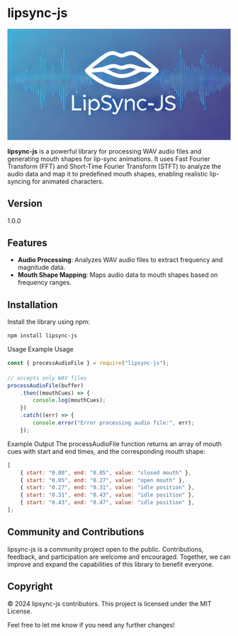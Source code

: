 # lipsync-js

![lipsync-js](image.png)

**lipsync-js** is a powerful library for processing WAV audio files and generating mouth shapes for lip-sync animations. It uses Fast Fourier Transform (FFT) and Short-Time Fourier Transform (STFT) to analyze the audio data and map it to predefined mouth shapes, enabling realistic lip-syncing for animated characters.

## Version

1.0.0

## Features

-   **Audio Processing**: Analyzes WAV audio files to extract frequency and magnitude data.
-   **Mouth Shape Mapping**: Maps audio data to mouth shapes based on frequency ranges.

## Installation

Install the library using npm:

```bash
npm install lipsync-js
```

Usage
Example Usage

```js
const { processAudioFile } = require("lipsync-js");

// accepts only WAV files
processAudioFile(buffer)
    .then((mouthCues) => {
        console.log(mouthCues);
    })
    .catch((err) => {
        console.error("Error processing audio file:", err);
    });
```

Example Output
The processAudioFile function returns an array of mouth cues with start and end times, and the corresponding mouth shape:

```js
[
    { start: "0.00", end: "0.05", value: "closed mouth" },
    { start: "0.05", end: "0.27", value: "open mouth" },
    { start: "0.27", end: "0.31", value: "idle position" },
    { start: "0.31", end: "0.43", value: "idle position" },
    { start: "0.43", end: "0.47", value: "idle position" },
];
```

## Community and Contributions

lipsync-js is a community project open to the public. Contributions, feedback, and participation are welcome and encouraged. Together, we can improve and expand the capabilities of this library to benefit everyone.

## Copyright

© 2024 lipsync-js contributors. This project is licensed under the MIT License.

Feel free to let me know if you need any further changes!
